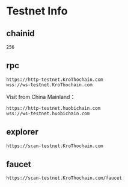 # Testnet Info

## chainid
```
256
```
## rpc
```
https://http-testnet.KroThochain.com
wss://ws-testnet.KroThochain.com
```

Visit from China Mainland：
```
https://http-testnet.huobichain.com 
wss://ws-testnet.huobichain.com
```

## explorer
```
https://scan-testnet.KroThochain.com
```

## faucet

```
https://scan-testnet.KroThochain.com/faucet
```